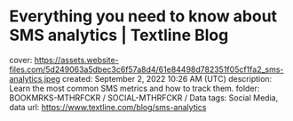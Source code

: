 # Everything you need to know about SMS analytics | Textline Blog

cover: https://assets.website-files.com/5d249063a5dbec3c6f57a8d4/61e84498d782351f05cf1fa2_sms-analytics.jpeg
created: September 2, 2022 10:26 AM (UTC)
description: Learn the most common SMS metrics and how to track them.
folder: BOOKMRKS-MTHRFCKR / SOCIAL-MTHRFCKR / Data
tags: Social Media, data
url: https://www.textline.com/blog/sms-analytics